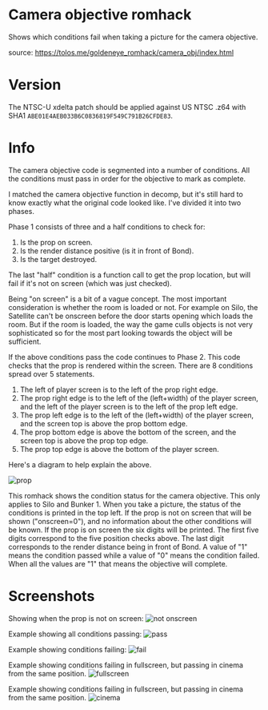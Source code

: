 # Camera objective romhack

Shows which conditions fail when taking a picture for the camera objective.

source: https://tolos.me/goldeneye_romhack/camera_obj/index.html

# Version

The NTSC-U xdelta patch should be applied against US NTSC .z64 with SHA1 `ABE01E4AEB033B6C0836819F549C791B26CFDE83`.

# Info

The camera objective code is segmented into a number of conditions. All the conditions must pass in order for the objective to mark as complete.

I matched the camera objective function in decomp, but it's still hard to know exactly what the original code looked like. I've divided it into two phases.

Phase 1 consists of three and a half conditions to check for:

1. Is the prop on screen.
2. Is the render distance positive (is it in front of Bond).
3. Is the target destroyed.

The last "half" condition is a function call to get the prop location, but will fail if it's not on screen (which was just checked).

Being "on screen" is a bit of a vague concept. The most important consideration is whether the room is loaded or not. For example on Silo, the Satellite can't be onscreen before the door starts opening which loads the room. But if the room is loaded, the way the game culls objects is not very sophisticated so for the most part looking towards the object will be sufficient.

If the above conditions pass the code continues to Phase 2. This code checks that the prop is rendered within the screen. There are 8 conditions spread over 5 statements.

1. The left of player screen is to the left of the prop right edge.
2. The prop right edge is to the left of the (left+width) of the player screen, and the left of the player screen is to the left of the prop left edge.
3. The prop left edge is to the left of the (left+width) of the player screen, and the screen top is above the prop bottom edge.
4. The prop bottom edge is above the bottom of the screen, and the screen top is above the prop top edge.
5. The prop top edge is above the bottom of the player screen.

Here's a diagram to help explain the above.

![prop](prop_edge.jpg)

This romhack shows the condition status for the camera objective. This only applies to Silo and Bunker 1. When you take a picture, the status of the conditions is printed in the top left. If the prop is not on screen that will be shown ("onscreen=0"), and no information about the other conditions will be known. If the prop is on screen the six digits will be printed. The first five digits correspond to the five position checks above. The last digit corresponds to the render distance being in front of Bond. A value of "1" means the condition passed while a value of "0" means the condition failed. When all the values are "1" that means the objective will complete.

# Screenshots

Showing when the prop is not on screen:
![not onscreen](not_onscreen.jpg)

Example showing all conditions passing:
![pass](pass.jpg)

Example showing conditions failing:
![fail](fail.jpg)

Example showing conditions failing in fullscreen, but passing in cinema from the same position.
![fullscreen](fullscreen.jpg)

Example showing conditions failing in fullscreen, but passing in cinema from the same position.
![cinema](cinema.jpg)
